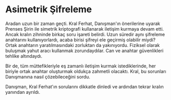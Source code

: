 # Asimetrik Şifreleme

Aradan uzun bir zaman geçti. Kral Ferhat, Danışman'ın önerilerine uyarak Prenses Şirin ile simetrik kriptografi kullanarak iletişim kurmaya devam etti. Ancak kralın zihninde birkaç soru işareti belirdi. Uzun süredir aynı şifreleme anahtarını kullanıyorlardı, acaba birisi şifreyi ele geçirmiş olabilir miydi? Ortak anahtarın yaratılmasındaki zorluktan da yakınıyordu. Fiziksel olarak buluşmak yahut aracı kullanmak zorundaydılar. Can ve anahtar güvenlikleri tehlike altındaydı.

Bir de, tüm müttefikleriyle eş zamanlı iletişim kurmak istediklerinde, her biriyle ortak anahtar oluşturmak oldukça zahmetli olacaktı. Kral, bu sorunları Danışmanına nasıl çözebileceğini sordu.

Danışman, Kral Ferhat'ın sorularını dikkatle dinledi ve ardından tekrar kralın yanından ayrıldı.
